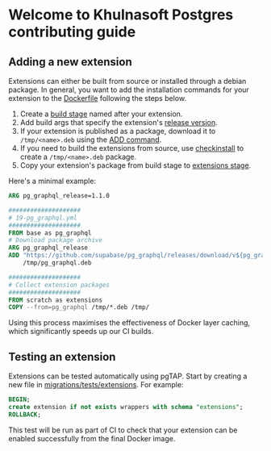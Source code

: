 # Welcome to Khulnasoft Postgres contributing guide

## Adding a new extension

Extensions can either be built from source or installed through a debian package. In general, you want to add the installation commands for your extension to the [Dockerfile](Dockerfile) following the steps below.

1. Create a [build stage](Dockerfile#L777) named after your extension.
2. Add build args that specify the extension's [release version](Dockerfile#L37).
3. If your extension is published as a package, download it to `/tmp/<name>.deb` using the [ADD command](Dockerfile#L705).
4. If you need to build the extensions from source, use [checkinstall](Dockerfile#L791) to create a `/tmp/<name>.deb` package.
5. Copy your extension's package from build stage to [extensions stage](Dockerfile#L851).

Here's a minimal example:

```dockerfile
ARG pg_graphql_release=1.1.0

####################
# 19-pg_graphql.yml
####################
FROM base as pg_graphql
# Download package archive
ARG pg_graphql_release
ADD "https://github.com/supabase/pg_graphql/releases/download/v${pg_graphql_release}/pg_graphql-v${pg_graphql_release}-pg${postgresql_major}-${TARGETARCH}-linux-gnu.deb" \
    /tmp/pg_graphql.deb

####################
# Collect extension packages
####################
FROM scratch as extensions
COPY --from=pg_graphql /tmp/*.deb /tmp/
```

Using this process maximises the effectiveness of Docker layer caching, which significantly speeds up our CI builds.

## Testing an extension

Extensions can be tested automatically using pgTAP. Start by creating a new file in [migrations/tests/extensions](migrations/tests/extensions). For example:

```sql
BEGIN;
create extension if not exists wrappers with schema "extensions";
ROLLBACK;
```

This test will be run as part of CI to check that your extension can be enabled successfully from the final Docker image.

